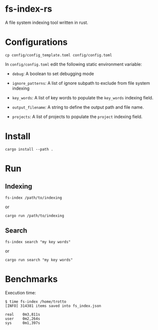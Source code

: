 # fs-index-rs

A file system indexing tool written in rust.

# Configurations

`cp config/config_template.toml config/config.toml`

In `config/config.toml` edit the following static environment variable:

- `debug`: A boolean to set debugging mode

- `ignore_patterns`: A list of ignore subpath to exclude from file system indexing

- `key_words`: A list of key words to populate the `key_words` indexing field.

- `output_filename`: A string to define the output path and file name.

- `projects`: A list of projects to populate the `project` indexing field.

# Install

`cargo install --path .`

# Run

## Indexing

`fs-index /path/to/indexing`

or

`cargo run /path/to/indexing`

## Search

`fs-index search "my key words"`

or

`cargo run search "my key words"`

# Benchmarks

Execution time:

```
$ time fs-index /home/trotto
[INFO] 314381 items saved into fs_index.json

real    0m3,811s
user    0m2,264s
sys     0m1,397s
```
